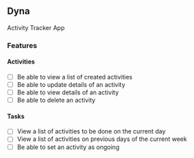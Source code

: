 ## Dyna

Activity Tracker App

### Features

#### Activities

- [ ] Be able to view a list of created activities
- [ ] Be able to update details of an activity
- [ ] Be able to view details of an activity
- [ ] Be able to delete an activity

#### Tasks

- [ ] View a list of activities to be done on the current day
- [ ] View a list of activities on previous days of the current week
- [ ] Be able to set an activity as ongoing
